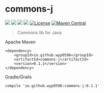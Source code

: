 commons-j
============================

[![](https://img.shields.io/github/issues/wyp0596/commons-j.svg)](https://github.com/wyp0596/commons-j/issues)  [![](https://img.shields.io/github/forks/wyp0596/commons-j.svg)](https://github.com/wyp0596/commons-j/network) [![](https://img.shields.io/github/stars/wyp0596/commons-j.svg)](https://github.com/wyp0596/commons-j/stargazers) [![](https://img.shields.io/github/release/wyp0596/commons-j.svg)](https://github.com/wyp0596/commons-j/releases)  [![License](http://img.shields.io/:license-apache-blue.svg)](http://www.apache.org/licenses/LICENSE-2.0.html)  [![Maven Central](https://maven-badges.herokuapp.com/maven-central/io.github.wyp0596/commons-j/badge.svg)](https://maven-badges.herokuapp.com/maven-central/io.github.wyp0596/commons-j)

> Commons lib for Java

Apache Maven

```
<dependency>
    <groupId>io.github.wyp0596</groupId>
    <artifactId>commons-j</artifactId>
    <version>0.1.1</version>
</dependency>

```

Gradle/Grails

```
compile 'io.github.wyp0596:commons-j:0.1.1'
```
